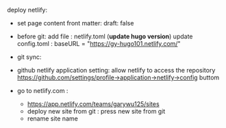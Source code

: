 deploy netlify:
 - set page content front matter: 
    draft: false
 - before git:
   add file : netlify.toml (**update hugo version**)
   update config.toml :
   baseURL = "https://gy-hugo101.netlify.com/"
 - git sync:  

 - github netlify application setting: allow netlify to access the repository
   https://github.com/settings/profile->application->netlify->config buttom

 - go to netlify.com :
   - https://app.netlify.com/teams/garywu125/sites
   - deploy new site from git : press new site from git
   - rename site name 
 